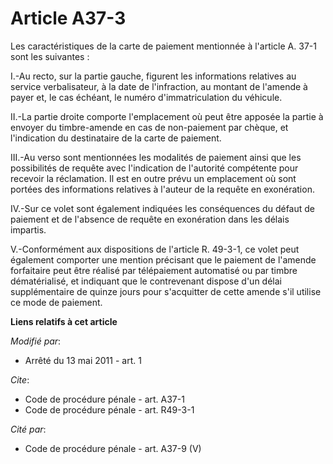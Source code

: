 # Article A37-3

Les caractéristiques de la carte de paiement mentionnée à l'article A. 37-1 sont les suivantes : 

I.-Au recto, sur la partie gauche, figurent les informations relatives au service verbalisateur, à la date de l'infraction,
au montant de l'amende à payer et, le cas échéant, le numéro d'immatriculation du véhicule. 

II.-La partie droite comporte l'emplacement où peut être apposée la partie à envoyer du timbre-amende en cas de non-paiement
par chèque, et l'indication du destinataire de la carte de paiement. 

III.-Au verso sont mentionnées les modalités de paiement ainsi que les possibilités de requête avec l'indication de
l'autorité compétente pour recevoir la réclamation. Il est en outre prévu un emplacement où sont portées des informations
relatives à l'auteur de la requête en exonération. 

IV.-Sur ce volet sont également indiquées les conséquences du défaut de paiement et de l'absence de requête en exonération
dans les délais impartis. 

V.-Conformément aux dispositions de l'article R. 49-3-1, ce volet peut également comporter une mention précisant que le
paiement de l'amende forfaitaire peut être réalisé par télépaiement automatisé ou par timbre dématérialisé, et indiquant que
le contrevenant dispose d'un délai supplémentaire de quinze jours pour s'acquitter de cette amende s'il utilise ce mode de
paiement.

**Liens relatifs à cet article**

_Modifié par_:

  - Arrêté du 13 mai 2011 - art. 1

_Cite_:

  - Code de procédure pénale - art. A37-1
  - Code de procédure pénale - art. R49-3-1

_Cité par_:

  - Code de procédure pénale - art. A37-9 (V)
